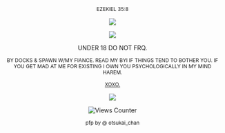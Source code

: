 <p align="center">
    <sup>EZEKIEL 35:8</sup>
</p>

<p align="center">
  <img src="https://i.postimg.cc/g2c4Mp5c/2e3149a4631688c5035434b2f006a17a.jpg" />
</p>

<p align="center">
  <img src="https://gifcity.carrd.co/assets/images/gallery49/abc5acb3.png?v=e3c0bc0f" />
</p>

<p align="center">
   UNDER 18 DO NOT FRQ.
</p>

<p align="center">
<sub> BY DOCKS & SPAWN W/MY FIANCE. READ MY BYI IF THINGS TEND TO BOTHER YOU. 
    IF YOU GET MAD AT ME FOR EXISTING I OWN YOU PSYCHOLOGICALLY IN MY MIND HAREM. </sub>
</p>

<p align="center">
<sub>  
<a href="https://guns.lol/formaldehyde">XOXO.</a>
 </sub>
</p>
<p align="center">
  <img src="https://i.postimg.cc/Cx5CDKRQ/Screenshot-2025-05-16-at-02-03-56-Putrescine-Wikipedia.png"
)"/> </p>
<p align="center">
   <img src="https://views-counter.vercel.app/badge?pageId=https%3A%2F%2Fgithub%2Ecom%2Fputrescine%2Fputrescine&leftColor=000000&rightColor=806f66&type=total&label=SUPERFANS&style=none" alt="Views Counter">
    
<p align="center">
    <sup>pfp by @ otsukai_chan</sup>
</p>
